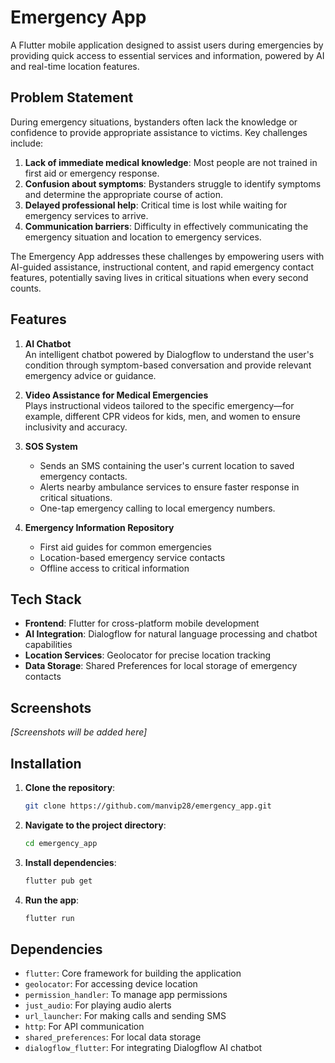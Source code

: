 # Emergency App

A Flutter mobile application designed to assist users during emergencies by providing quick access to essential services and information, powered by AI and real-time location features.

## Problem Statement

During emergency situations, bystanders often lack the knowledge or confidence to provide appropriate assistance to victims. Key challenges include:

1. **Lack of immediate medical knowledge**: Most people are not trained in first aid or emergency response.
2. **Confusion about symptoms**: Bystanders struggle to identify symptoms and determine the appropriate course of action.
3. **Delayed professional help**: Critical time is lost while waiting for emergency services to arrive.
4. **Communication barriers**: Difficulty in effectively communicating the emergency situation and location to emergency services.

The Emergency App addresses these challenges by empowering users with AI-guided assistance, instructional content, and rapid emergency contact features, potentially saving lives in critical situations when every second counts.

## Features

1. **AI Chatbot**  
   An intelligent chatbot powered by Dialogflow to understand the user's condition through symptom-based conversation and provide relevant emergency advice or guidance.

2. **Video Assistance for Medical Emergencies**  
   Plays instructional videos tailored to the specific emergency—for example, different CPR videos for kids, men, and women to ensure inclusivity and accuracy.

3. **SOS System**  
   - Sends an SMS containing the user's current location to saved emergency contacts.
   - Alerts nearby ambulance services to ensure faster response in critical situations.
   - One-tap emergency calling to local emergency numbers.

4. **Emergency Information Repository**
   - First aid guides for common emergencies
   - Location-based emergency service contacts
   - Offline access to critical information

## Tech Stack

- **Frontend**: Flutter for cross-platform mobile development
- **AI Integration**: Dialogflow for natural language processing and chatbot capabilities
- **Location Services**: Geolocator for precise location tracking
- **Data Storage**: Shared Preferences for local storage of emergency contacts

## Screenshots

*[Screenshots will be added here]*

## Installation

1. **Clone the repository**:
   ```bash
   git clone https://github.com/manvip28/emergency_app.git
   ```

2. **Navigate to the project directory**:
   ```bash
   cd emergency_app
   ```

3. **Install dependencies**:
   ```bash
   flutter pub get
   ```

4. **Run the app**:
   ```bash
   flutter run
   ```

## Dependencies

- `flutter`: Core framework for building the application
- `geolocator`: For accessing device location
- `permission_handler`: To manage app permissions
- `just_audio`: For playing audio alerts
- `url_launcher`: For making calls and sending SMS
- `http`: For API communication
- `shared_preferences`: For local data storage
- `dialogflow_flutter`: For integrating Dialogflow AI chatbot
